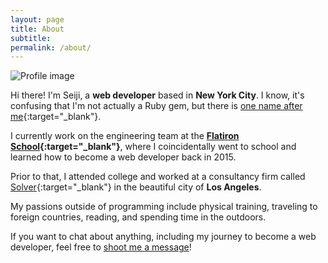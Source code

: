 ```yaml
---
layout: page
title: About
subtitle: 
permalink: /about/
---
```

<div id='profile-border'>
  <img id='profile-img' src="https://dl.dropboxusercontent.com/u/16107869/profile.jpeg" alt="Profile image">
</div>

Hi there! I'm Seiji, a **web developer** based in **New York City**. I know, it's confusing that I'm not actually a Ruby gem, but there is [one name after me](https://github.com/ipc103/seiji){:target="_blank"}.

I currently work on the engineering team at the **[Flatiron School](http://flatironschool.com/){:target="_blank"}**, where I coincidentally went to school and learned how to become a web developer back in 2015.

Prior to that, I attended college and worked at a consultancy firm called
[Solver](http://solverusa.com){:target="_blank"} in the beautiful city of **Los
Angeles**.

My passions outside of programming include physical training, traveling
to foreign countries, reading, and spending time in the outdoors.

If you want to chat about anything, including my journey to become a web developer, feel free to <a href="https://www.linkedin.com/in/snaganuma">shoot me a message</a>!

